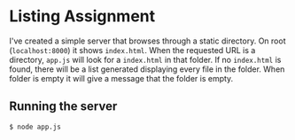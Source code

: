 # Listing Assignment

I've created a simple server that browses through a static directory. On root (``localhost:8000``) it shows ``index.html``. When the requested URL is a directory,  ``app.js`` will look for a ``index.html`` in that folder. If no ``index.html`` is found, there will be a list generated displaying every file in the folder. When folder is empty it will give a message that the folder is empty.

## Running the server
```sh
$ node app.js
```
